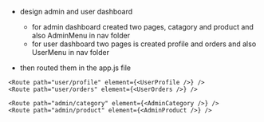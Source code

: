 - design admin and user dashboard

  - for admin dashboard created two pages, catagory and product and also AdminMenu in nav folder
  - for user dashboard two pages is created profile and orders and also UserMenu in nav folder

- then routed them in the app.js file

```user
<Route path="user/profile" element={<UserProfile />} />
<Route path="user/orders" element={<UserOrders />} />
```

```admin
<Route path="admin/category" element={<AdminCategory />} />
<Route path="admin/product" element={<AdminProduct />} />
```
